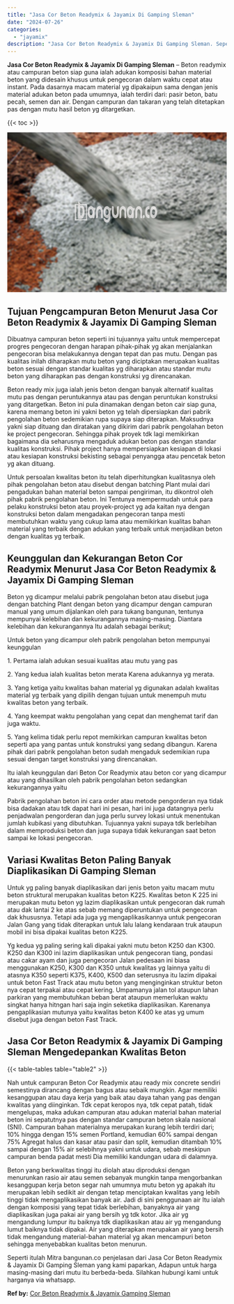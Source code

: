 ```yaml
---
title: "Jasa Cor Beton Readymix & Jayamix Di Gamping Sleman"
date: "2024-07-26"
categories: 
  - "jayamix"
description: "Jasa Cor Beton Readymix & Jayamix Di Gamping Sleman. Seperti itulah Mitra bangunan.co penjelasan dari Jasa Cor Beton Readymix & Jayamix Di Gamping Sleman yan..."
---
```


**Jasa Cor Beton Readymix & Jayamix Di Gamping Sleman** – Beton readymix atau campuran beton siap guna ialah adukan komposisi bahan material beton yang didesain khusus untuk pengecoran dalam waktu cepat atau instant. Pada dasarnya macam material yg dipakaipun sama dengan jenis material adukan beton pada umumnya, ialah terdiri dari: pasir beton, batu pecah, semen dan air. Dengan campuran dan takaran yang telah ditetapkan pas dengan mutu hasil beton yg ditargetkan.

{{< toc >}}

![Jasa Cor Beton Readymix & Jayamix Di Gamping Sleman](/images/jasa-cor-readymix-34.png)

## Tujuan Pengcampuran Beton Menurut Jasa Cor Beton Readymix & Jayamix Di Gamping Sleman

Dibuatnya campuran beton seperti ini tujuannya yaitu untuk mempercepat progres pengecoran dengan harapan pihak-pihak yg akan menjalankan pengecoran bisa melakukannya dengan tepat dan pas mutu. Dengan pas kualitas inilah diharapkan mutu beton yang diciptakan merupakan kualitas beton sesuai dengan standar kualitas yg diharapkan atau standar mutu beton yang diharapkan pas dengan konstruksi yg direncanakan.

Beton ready mix juga ialah jenis beton dengan banyak alternatif kualitas mutu pas dengan peruntukannya atau pas dengan peruntukan konstruksi yang ditargetkan. Beton ini pula dinamakan dengan beton cair siap guna, karena memang beton ini yakni beton yg telah dipersiapkan dari pabrik pengolahan beton sedemikian rupa supaya siap diterapkan. Maksudnya yakni siap dituang dan diratakan yang dikirim dari pabrik pengolahan beton ke project pengecoran. Sehingga pihak proyek tdk lagi memikirkan bagaimana dia seharusnya mengaduk adukan beton pas dengan standar kualitas konstruksi. Pihak project hanya mempersiapkan kesiapan di lokasi atau kesiapan konstruksi bekisting sebagai penyangga atau pencetak beton yg akan dituang.

Untuk persoalan kwalitas beton itu telah diperhitungkan kualitasnya oleh pihak pengolahan beton atau disebut dengan batching Plant mulai dari pengadukan bahan material beton sampai pengiriman, itu dikontrol oleh pihak pabrik pengolahan beton. Ini Tentunya mempermudah untuk para pelaku konstruksi beton atau proyek-project yg ada kaitan nya dengan konstruksi beton dalam mengadakan pengecoran tanpa mesti membutuhkan waktu yang cukup lama atau memikirkan kualitas bahan material yang terbaik dengan adukan yang terbaik untuk menjadikan beton dengan kualitas yg terbaik.

## Keunggulan dan Kekurangan Beton Cor Readymix Menurut Jasa Cor Beton Readymix & Jayamix Di Gamping Sleman

Beton yg dicampur melalui pabrik pengolahan beton atau disebut juga dengan batching Plant dengan beton yang dicampur dengan campuran manual yang umum dijalankan oleh para tukang bangunan, tentunya mempunyai kelebihan dan kekurangannya masing-masing. Diantara kelebihan dan kekurangannya Itu adalah sebagai berikut;

Untuk beton yang dicampur oleh pabrik pengolahan beton mempunyai keunggulan

1\. Pertama ialah adukan sesuai kualitas atau mutu yang pas

2\. Yang kedua ialah kualitas beton merata Karena adukannya yg merata.

3\. Yang ketiga yaitu kwalitas bahan material yg digunakan adalah kwalitas material yg terbaik yang dipilih dengan tujuan untuk menempuh mutu kwalitas beton yang terbaik.

4\. Yang keempat waktu pengolahan yang cepat dan menghemat tarif dan juga waktu.

5\. Yang kelima tidak perlu repot memikirkan campuran kwalitas beton seperti apa yang pantas untuk konstruksi yang sedang dibangun. Karena pihak dari pabrik pengolahan beton sudah mengaduk sedemikian rupa sesuai dengan target konstruksi yang direncanakan.

Itu ialah keunggulan dari Beton Cor Readymix atau beton cor yang dicampur atau yang dihasilkan oleh pabrik pengolahan beton sedangkan kekurangannya yaitu

Pabrik pengolahan beton ini cara order atau metode pengorderan nya tidak bisa dadakan atau tdk dapat hari ini pesan, hari ini juga datangnya perlu penjadwalan pengorderan dan juga perlu survey lokasi untuk menentukan jumlah kubikasi yang dibutuhkan. Tujuannya yakni supaya tdk berlebihan dalam memproduksi beton dan juga supaya tidak kekurangan saat beton sampai ke lokasi pengecoran.

## Variasi Kwalitas Beton Paling Banyak Diaplikasikan Di Gamping Sleman

Untuk yg paling banyak diaplikasikan dari jenis beton yaitu macam mutu beton struktural merupakan kualitas beton K225. Kwalitas beton K 225 ini merupakan mutu beton yg lazim diaplikasikan untuk pengecoran dak rumah atau dak lantai 2 ke atas sebab memang diperuntukan untuk pengecoran dak khususnya. Tetapi ada juga yg mengaplikasikannya untuk pengecoran Jalan Gang yang tidak diterapkan untuk lalu lalang kendaraan truk ataupun mobil ini bisa dipakai kualitas beton K225.

Yg kedua yg paling sering kali dipakai yakni mutu beton K250 dan K300. K250 dan K300 ini lazim diaplikasikan untuk pengecoran tiang, pondasi atau cakar ayam dan juga pengecoran Jalan pedesaan ini biasa menggunakan K250, K300 dan K350 untuk kwalitas yg lainnya yaitu di atasnya K350 seperti K375, K400, K500 dan seterusnya itu lazim dipakai untuk beton Fast Track atau mutu beton yang menginginkan struktur beton nya cepat terpakai atau cepat kering. Umpamanya jalan tol ataupun lahan parkiran yang membutuhkan beban berat ataupun memerlukan waktu singkat hanya hitngan hari saja ingin seketika diaplikasikan. Karenanya pengaplikasian mutunya yaitu kwalitas beton K400 ke atas yg umum disebut juga dengan beton Fast Track.

## Jasa Cor Beton Readymix & Jayamix Di Gamping Sleman Mengedepankan Kwalitas Beton

{{< table-tables table="table2" >}}

Nah untuk campuran Beton Cor Readymix atau ready mix concrete sendiri semestinya dirancang dengan bagus atau sebaik mungkin. Agar memiliki kesanggupan atau daya kerja yang baik atau daya tahan yang pas dengan kwalitas yang diinginkan. Tdk cepat keropos nya, tdk cepat patah, tidak mengelupas, maka adukan campuran atau adukan material bahan material beton ini sepatutnya pas dengan standar campuran beton skala nasional (SNI). Campuran bahan materialnya merupakan kurang lebih terdiri dari; 10% hingga dengan 15% semen Portland, kemudian 60% sampai dengan 75% Agregat halus dan kasar atau pasir dan split, kemudian ditambah 10% sampai dengan 15% air selebihnya yakni untuk udara, sebab meskipun campuran benda padat mesti Dia memiliki kandungan udara di dalamnya.

Beton yang berkwalitas tinggi itu diolah atau diproduksi dengan menurunkan rasio air atau semen sebanyak mungkin tanpa mengorbankan kesanggupan kerja beton segar nah umumnya mutu beton yg apakah itu merupakan lebih sedikit air dengan tetap menciptakan kwalitas yang lebih tinggi tidak mengaplikasikan banyak air. Jadi di sini penggunaan air Itu ialah dengan komposisi yang tepat tidak berlebihan, banyaknya air yang diaplikasikan juga pakai air yang bersih yg tdk kotor. Jika air yg mengandung lumpur itu baiknya tdk diaplikasikan atau air yg mengandung lumut baiknya tidak dipakai. Air yang diterapkan merupakan air yang bersih tidak mengandung material-bahan material yg akan mencampuri beton sehingga menyebabkan kualitas beton menurun.

Seperti itulah Mitra bangunan.co penjelasan dari Jasa Cor Beton Readymix & Jayamix Di Gamping Sleman yang kami paparkan, Adapun untuk harga masing-masing dari mutu itu berbeda-beda. Silahkan hubungi kami untuk harganya via whatsapp.

**Ref by:** [Cor Beton Readymix & Jayamix Gamping Sleman](https://id.wikipedia.org/wiki/Cor)
